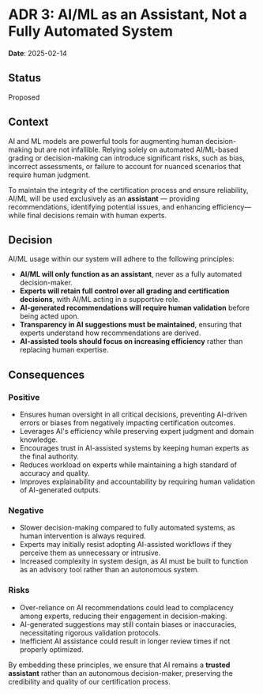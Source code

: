 # ADR 3: AI/ML as an Assistant, Not a Fully Automated System

**Date**: 2025-02-14

## Status

Proposed

## Context

AI and ML models are powerful tools for augmenting human decision-making but are not infallible. Relying solely on automated AI/ML-based grading or decision-making can introduce significant risks, such as bias, incorrect assessments, or failure to account for nuanced scenarios that require human judgment.

To maintain the integrity of the certification process and ensure reliability, AI/ML will be used exclusively as an **assistant** — providing recommendations, identifying potential issues, and enhancing efficiency—while final decisions remain with human experts.

## Decision

AI/ML usage within our system will adhere to the following principles:

* **AI/ML will only function as an assistant**, never as a fully automated decision-maker.
* **Experts will retain full control over all grading and certification decisions**, with AI/ML acting in a supportive role.
* **AI-generated recommendations will require human validation** before being acted upon.
* **Transparency in AI suggestions must be maintained**, ensuring that experts understand how recommendations are derived.
* **AI-assisted tools should focus on increasing efficiency** rather than replacing human expertise.

## Consequences

### Positive

* Ensures human oversight in all critical decisions, preventing AI-driven errors or biases from negatively impacting certification outcomes.
* Leverages AI's efficiency while preserving expert judgment and domain knowledge.
* Encourages trust in AI-assisted systems by keeping human experts as the final authority.
* Reduces workload on experts while maintaining a high standard of accuracy and quality.
* Improves explainability and accountability by requiring human validation of AI-generated outputs.

### Negative

* Slower decision-making compared to fully automated systems, as human intervention is always required.
* Experts may initially resist adopting AI-assisted workflows if they perceive them as unnecessary or intrusive.
* Increased complexity in system design, as AI must be built to function as an advisory tool rather than an autonomous system.

### Risks

* Over-reliance on AI recommendations could lead to complacency among experts, reducing their engagement in decision-making.
* AI-generated suggestions may still contain biases or inaccuracies, necessitating rigorous validation protocols.
* Inefficient AI assistance could result in longer review times if not properly optimized.

By embedding these principles, we ensure that AI remains a **trusted assistant** rather than an autonomous decision-maker, preserving the credibility and quality of our certification process.
